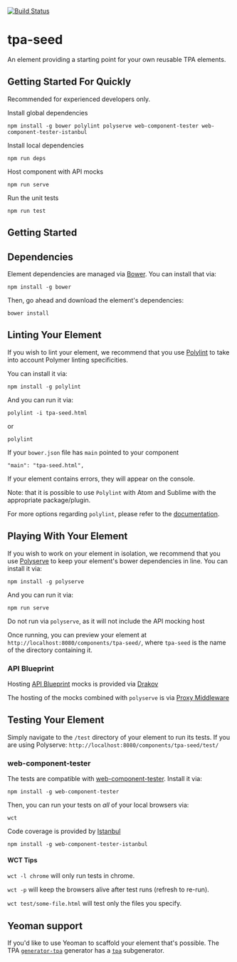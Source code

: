 [![Build Status](https://travis-ci.org/ING-Group/tpa-seed.svg?branch=master)](https://travis-ci.org/ING-Group/tpa-seed)

# tpa-seed

An element providing a starting point for your own reusable TPA elements.

## Getting Started For Quickly

Recommended for experienced developers only.

Install global dependencies

    npm install -g bower polylint polyserve web-component-tester web-component-tester-istanbul

Install local dependencies

    npm run deps
    
Host component with API mocks

    npm run serve
    
Run the unit tests

    npm run test


## Getting Started


## Dependencies

Element dependencies are managed via [Bower](http://bower.io/). You can install that via:

    npm install -g bower

Then, go ahead and download the element's dependencies:

    bower install


## Linting Your Element

If you wish to lint your element, we recommend that you use [Polylint](https://github.com/PolymerLabs/polylint) to take into account Polymer 
linting specificities. 

You can install it via:

    npm install -g polylint

And you can run it via:

	polylint -i tpa-seed.html
    
or 

    polylint

If your `bower.json` file has `main` pointed to your component

    "main": "tpa-seed.html",

If your element contains errors, they will appear on the console.

Note: that it is possible to use `Polylint` with Atom and Sublime with the appropriate package/plugin.

For more options regarding `polylint`, please refer to the [documentation](https://github.com/PolymerLabs/polylint#polylint).

## Playing With Your Element

If you wish to work on your element in isolation, we recommend that you use
[Polyserve](https://github.com/PolymerLabs/polyserve) to keep your element's
bower dependencies in line. You can install it via:

    npm install -g polyserve

And you can run it via:

    npm run serve
    
Do not run via `polyserve`, as it will not include the API mocking host

Once running, you can preview your element at
`http://localhost:8080/components/tpa-seed/`, where `tpa-seed` is the name of the directory containing it.

### API Blueprint

Hosting [API Blueprint](https://apiblueprint.org/) mocks is provided via [Drakov](https://github.com/Aconex/drakov/)

The hosting of the mocks combined with `polyserve` is via [Proxy Middleware](https://github.com/chimurai/http-proxy-middleware/)

## Testing Your Element

Simply navigate to the `/test` directory of your element to run its tests. If
you are using Polyserve: `http://localhost:8080/components/tpa-seed/test/`

### web-component-tester

The tests are compatible with [web-component-tester](https://github.com/Polymer/web-component-tester).
Install it via:

    npm install -g web-component-tester

Then, you can run your tests on _all_ of your local browsers via:

    wct
    
Code coverage is provided by [Istanbul](https://github.com/thedeeno/web-component-tester-istanbul)

    npm install -g web-component-tester-istanbul

#### WCT Tips

`wct -l chrome` will only run tests in chrome.

`wct -p` will keep the browsers alive after test runs (refresh to re-run).

`wct test/some-file.html` will test only the files you specify.


## Yeoman support

If you'd like to use Yeoman to scaffold your element that's possible. The TPA [`generator-tpa`](https://github.com/ING-Group/generator-tpa) generator has a [`tpa`](https://github.com/ING-Group/generator-tpa#tpa) subgenerator.

